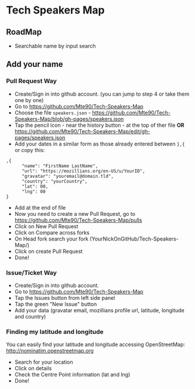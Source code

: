 # Tech Speakers Map

## RoadMap

* Searchable name by input search

## Add your name

### Pull Request Way

* Create/Sign in into github account. (you can jump to step 4 or take them one by one)
* Go to https://github.com/Mte90/Tech-Speakers-Map
* Choose the file `speakers.json` - https://github.com/Mte90/Tech-Speakers-Map/blob/gh-pages/speakers.json 
* Tap the pencil icon - near the history button - at the top of ther file **OR** https://github.com/Mte90/Tech-Speakers-Map/edit/gh-pages/speakers.json 
* Add your dates in a similar form as those already entered between `},{` or copy this:  
```            
,{
      "name": "FirstName LastName", 
      "url": "https://mozillians.org/en-US/u/YourID",
      "gravatar": "youremail@domain.tld",
      "country": "yourCountry",
      "lat": 00,
      "lng": 00
}
```
* Add at the end of file
* Now you need to create a new Pull Request, go to https://github.com/Mte90/Tech-Speakers-Map/pulls
* Click on New Pull Request
* Click on Compare across forks
* On Head fork search your fork (YourNickOnGitHub/Tech-Speakers-Map/)
* Click on create Pull Request
* Done!

### Issue/Ticket Way

* Create/Sign in into github account. 
* Go to https://github.com/Mte90/Tech-Speakers-Map
* Tap the Issues button from left side panel
* Tap the green "New Issue" button
* Add your data (gravatar email, mozillians profile url, latitude, longitude and country)

### Finding my latitude and longitude
You can easily find your latitude and longitude accessing OpenStreetMap: http://nominatim.openstreetmap.org
* Search for your location
* Click on details
* Check the Centre Point information (lat and lng)
* Done!
